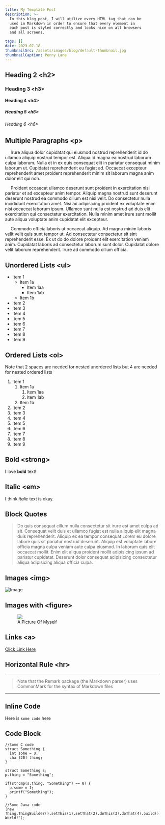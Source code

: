```yaml
---
title: My Template Post
description: >- 
  In this blog post, I will utilize every HTML tag that can be
  used in Markdown in order to ensure that every element in 
  each post is styled correctly and looks nice on all browsers
  and all screens.

tags: []
date: 2023-07-18
thumbnailSrc: /assets/images/blog/default-thumbnail.jpg
thumbnailCaption: Penny Lane
---
```


## Heading 2 \<h2>
### Heading 3 \<h3>
#### Heading 4 \<h4>
##### Heading 5 \<h5>
###### Heading 6 \<h6>




## Multiple Paragraphs \<p>
<!-- &nbsp; is one space, &emsp; is 4 -->

&emsp; Irure aliqua dolor cupidatat qui eiusmod nostrud reprehenderit id do ullamco aliquip nostrud tempor est. Aliqua id magna ea nostrud laborum culpa laborum. Nulla et in ex quis consequat elit in pariatur consequat minim laborum ut. Cupidatat reprehenderit eu fugiat ad. Occaecat excepteur reprehenderit amet proident reprehenderit minim sit laborum magna anim dolor elit qui non.

&emsp; Proident occaecat ullamco deserunt sunt proident in exercitation nisi pariatur et ad excepteur anim tempor. Aliquip magna nostrud sunt deserunt deserunt nostrud ea commodo cillum est nisi velit. Do consectetur nulla incididunt exercitation amet. Nisi ad adipisicing proident ex voluptate enim nisi occaecat laborum ipsum. Ullamco sunt nulla est nostrud ad duis elit exercitation qui consectetur exercitation. Nulla minim amet irure sunt mollit aute aliqua voluptate anim cupidatat elit excepteur.

&emsp; Commodo officia laboris ut occaecat aliquip. Ad magna minim laboris velit velit quis sunt tempor ut. Ad consectetur consectetur sit sint reprehenderit esse. Ex ut do do dolore proident elit exercitation veniam anim. Cupidatat laboris ad consectetur laborum sunt dolor. Cupidatat dolore velit laborum reprehenderit. Irure ad commodo cillum officia.


## Unordered Lists \<ul>
* Item 1
  * Item 1a
    * Item 1aa
    * Item 1ab
  * Item 1b
* Item 2
* Item 3
* Item 4
* Item 5
* Item 6
* Item 7
* Item 8
* Item 9

## Ordered Lists \<ol>
Note that 2 spaces are needed for nested
unordered lists but 4 are needed for nested
ordered lists

1. Item 1
    1. Item 1a
        1. Item 1aa
        2. Item 1ab
    2. Item 1b
2. Item 2
3. Item 3
4. Item 4
5. Item 5
6. Item 6
7. Item 7
8. Item 8
9. Item 9


## Bold \<strong>
I love **bold** text!

## Italic \<em>
I think *italic* text is okay.

## Block Quotes
> Do quis consequat cillum nulla consectetur sit irure est amet culpa ad sit. Consequat velit duis et ullamco fugiat est nulla aliquip elit magna duis reprehenderit. Aliquip ex ea tempor consequat Lorem eu dolore labore quis sit pariatur nostrud deserunt. Aliquip est voluptate labore officia magna culpa veniam aute culpa eiusmod. In laborum quis elit occaecat mollit. Enim elit aliqua proident mollit adipisicing ipsum ad pariatur cupidatat. Deserunt dolor consequat adipisicing consectetur aliqua adipisicing aliqua officia culpa.

## Images \<img>
![Image](/assets/images/me.jpg)

## Images with \<figure>

<figure>
  <img src="/assets/images/me.jpg"></img>
  <figcaption>A Picture Of Myself</figcaption>
</figure>

## Links \<a>
[Click Link Here](/assets/images/me.jpg)

## Horizontal Rule \<hr> 
---
> Note that the Remark package (the Markdown parser)
> uses CommonMark for the syntax of Markdown files
---

## Inline Code
Here is `some code` here

## Code Block
```
//Some C code
struct Something {
  int some = 0;
  char[20] thing;
}

struct Something s;
p.thing = "Something";

if(strcmp(s.thing, "Something") == 0) {
  p.some = 1;
  printf("Something");
}

//Some Java code
(new Thing.ThingBuilder().setThis(1).setThat(2).doThis(3).doThat(4).build()).out.println("Hello World!");
```

